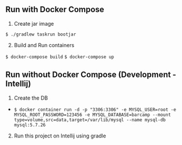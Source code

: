 ## Run with Docker Compose

1. Create jar image

` $ ./gradlew taskrun bootjar `

2. Build and Run containers

` $ docker-compose build `
` $ docker-compose up `

## Run without Docker Compose (Development - Intellij)

1. Create the DB

- `$ docker container run -d -p "3306:3306" -e MYSQL_USER=root -e MYSQL_ROOT_PASSWORD=123456 -e MYSQL_DATABASE=barcamp --mount type=volume,src=data,target=/var/lib/mysql --name mysql-db mysql:5.7.26`

2. Run this project on Intellij using gradle